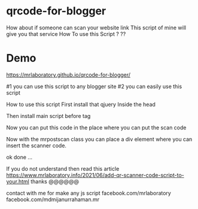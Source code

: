 # qrcode-for-blogger
How about if someone can scan your website link
This script of mine will give you that service
How To use this Script ? ??

# Demo
https://mrlaboratory.github.io/qrcode-for-blogger/


#1 you can use this script to any blogger site 
#2 you can easily use this script

How to use this script
First install that qjuery Inside the head
 <script src="https://ajax.googleapis.com/ajax/libs/jquery/3.6.0/jquery.min.js"></script>
 
 Then install main script  before </body> tag
  <script src=" https://mrlaboratory.github.io/qrcode-for-blogger/qrmr.js"></script>

Now you can put this code in the place where you can put the scan code

Now with the mrpostscan class you can place a div element where you can insert the scanner code.

ok done ... 

If you do not understand then read this article
https://www.mrlaboratory.info/2021/06/add-qr-scanner-code-script-to-your.html
thanks @@@@@@

contact with me for make  any js script 
facebook.com/mrlaboratory
facebook.com/mdmijanurrahaman.mr
